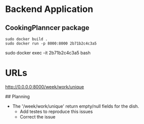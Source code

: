 # Backend Application

## CookingPlanncer package


```
sudo docker build .
sudo docker run -p 8000:8000 2b71b2c4c3a5
```

sudo docker exec -it 2b71b2c4c3a5 bash



# URLs 

http://0.0.0.0:8000/week/work/unique



## Planning

- The '/week/work/unique' return empty/null fields for the dish. 
    - Add testes to reproduce this issues
    - Correct the issue



